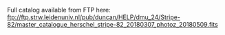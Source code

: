 Full catalog available from FTP here:
ftp://ftp.strw.leidenuniv.nl/pub/duncan/HELP/dmu_24/Stripe-82/master_catalogue_herschel_stripe-82_20180307_photoz_20180509.fits
